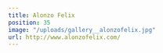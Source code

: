 ```yaml
---
title: Alonzo Felix
position: 35
image: "/uploads/gallery__alonzofelix.jpg"
url: http://www.alonzofelix.com/
---
```


